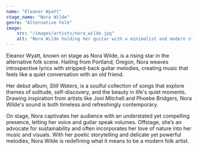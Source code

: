 ```yaml
---
name: "Eleanor Wyatt"
stage_name: "Nora Wilde"
genre: "Alternative Folk"
image: 
    src: "/images/artists/nora_wilde.jpg"
    alt: "Nora Wilde holding her guitar with a minimalist and modern style"
---
```


Eleanor Wyatt, known on stage as Nora Wilde, is a rising star in the alternative folk scene. Hailing from Portland, Oregon, Nora weaves introspective lyrics with stripped-back guitar melodies, creating music that feels like a quiet conversation with an old friend.

Her debut album, *Still Waters*, is a soulful collection of songs that explore themes of solitude, self-discovery, and the beauty in life's quiet moments. Drawing inspiration from artists like Joni Mitchell and Phoebe Bridgers, Nora Wilde's sound is both timeless and refreshingly contemporary.

On stage, Nora captivates her audience with an understated yet compelling presence, letting her voice and guitar speak volumes. Offstage, she’s an advocate for sustainability and often incorporates her love of nature into her music and visuals. With her poetic storytelling and delicate yet powerful melodies, Nora Wilde is redefining what it means to be a modern folk artist.
